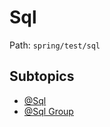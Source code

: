 # Sql

Path: `spring/test/sql`

## Subtopics
- [@Sql](./@sql/README.md)
- [@Sql Group](./@sql_group/README.md)
